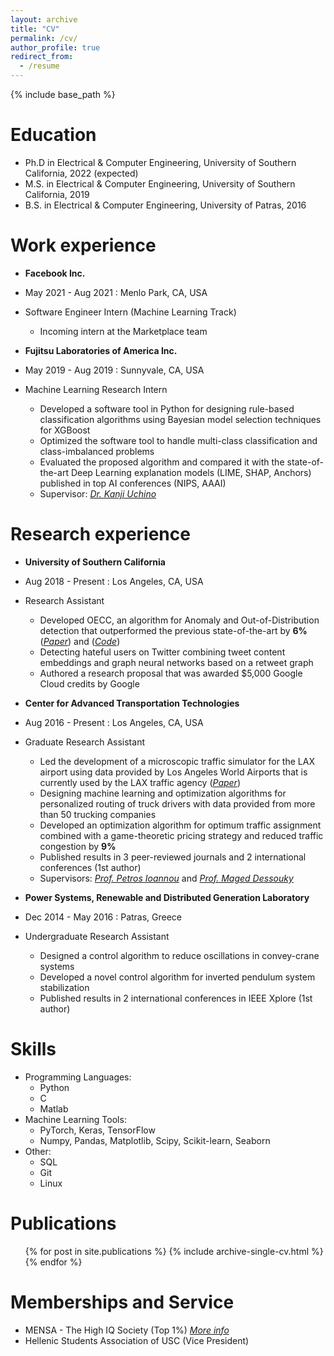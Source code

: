 ```yaml
---
layout: archive
title: "CV"
permalink: /cv/
author_profile: true
redirect_from:
  - /resume
---
```


{% include base_path %}

Education
======
* Ph.D in Electrical & Computer Engineering, University of Southern California, 2022 (expected)
* M.S. in Electrical & Computer Engineering, University of Southern California, 2019
* B.S. in Electrical & Computer Engineering, University of Patras, 2016


Work experience
======
* **Facebook Inc.**
* May 2021 - Aug 2021 : Menlo Park, CA, USA
* Software Engineer Intern (Machine Learning Track)
  * Incoming intern at the Marketplace team 

* **Fujitsu Laboratories of America Inc.**
* May 2019 - Aug 2019 : Sunnyvale, CA, USA
* Machine Learning Research Intern
  * Developed a software tool in Python for designing rule-based classification algorithms using Bayesian model selection techniques for XGBoost
  * Optimized the software tool to handle multi-class classification and class-imbalanced problems
  * Evaluated the proposed algorithm and compared it with the state-of-the-art Deep Learning explanation models (LIME, SHAP, Anchors) published in top AI conferences (NIPS, AAAI)   
  * Supervisor: [_Dr. Kanji Uchino_](https://www.fujitsu.com/us/about/businesspolicy/tech/rd/research-staff/kanjiuchino.html)



Research experience
======
* **University of Southern California**
* Aug 2018 - Present : Los Angeles, CA, USA
* Research Assistant
  * Developed OECC, an algorithm for Anomaly and Out-of-Distribution detection that outperformed the previous state-of-the-art by **6%** 
  ([_Paper_](https://arxiv.org/abs/1906.03509)) and ([_Code_](https://github.com/nazim1021/OOD-detection-using-OECC))
  * Detecting hateful users on Twitter combining tweet content embeddings and graph neural networks based on a retweet graph
  * Authored a research proposal that was awarded $5,000 Google Cloud credits by Google 

* **Center for Advanced Transportation Technologies**
* Aug 2016 - Present : Los Angeles, CA, USA
* Graduate Research Assistant
  * Led the development of a microscopic traffic simulator for the LAX airport using data provided by Los Angeles World Airports that is currently used by the LAX traffic agency ([_Paper_](https://arxiv.org/abs/2008.01902))
  * Designing machine learning and optimization algorithms for personalized routing of truck drivers with data provided from more than 50 trucking companies
  * Developed an optimization algorithm for optimum traffic assignment combined with a game-theoretic pricing strategy and reduced traffic congestion by **9%**
  * Published results in 3 peer-reviewed journals and 2 international conferences (1st author)
  * Supervisors: [_Prof. Petros Ioannou_](https://pioannou.usc.edu/) and [_Prof. Maged Dessouky_](https://sites.usc.edu/maged/)

* **Power Systems, Renewable and Distributed Generation Laboratory**
* Dec 2014 - May 2016 : Patras, Greece
* Undergraduate Research Assistant
  * Designed a control algorithm to reduce oscillations in convey-crane systems
  * Developed a novel control algorithm for inverted pendulum system stabilization
  * Published results in 2 international conferences in IEEE Xplore (1st author)

  
Skills
======
* Programming Languages:
  * Python
  * C
  * Matlab   
* Machine Learning Tools:
  * PyTorch, Keras, TensorFlow
  * Numpy, Pandas, Matplotlib, Scipy, Scikit-learn, Seaborn
* Other:
  * SQL
  * Git
  * Linux   

Publications
======
  <ul>{% for post in site.publications %}
    {% include archive-single-cv.html %}
  {% endfor %}</ul>
  
  
Memberships and Service
======
* MENSA - The High IQ Society (Top 1%) [_More info_](https://www.mensa.org/)
* Hellenic Students Association of USC (Vice President)
